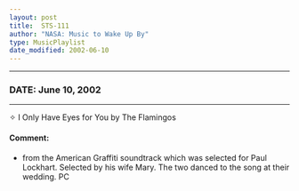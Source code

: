 ```yaml
---
layout: post
title:  STS-111
author: "NASA: Music to Wake Up By"
type: MusicPlaylist
date_modified: 2002-06-10
---
```


----
### DATE: June 10, 2002
----
✧ I Only Have Eyes for You by The Flamingos

#### Comment:
* from the American Graffiti soundtrack which was selected for Paul Lockhart. Selected by his wife Mary. The two danced to the song at their wedding. PC
